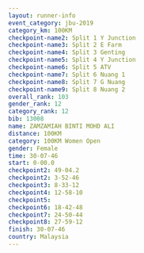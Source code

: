 ```yaml
---
layout: runner-info 
event_category: jbu-2019 
category_km: 100KM 
checkpoint-name2: Split 1 Y Junction  
checkpoint-name3: Split 2 E Farm  
checkpoint-name4: Split 3 Genting  
checkpoint-name5: Split 4 Y Junction 
checkpoint-name6: Split 5 ATV 
checkpoint-name7: Split 6 Nuang 1 
checkpoint-name8: Split 7 G Nuang 
checkpoint-name9: Split 8 Nuang 2 
overall_rank: 103
gender_rank: 12
category_rank: 12
bib: 13008
name: ZAMZAMIAH BINTI MOHD ALI
distance: 100KM
category: 100KM Women Open
gender: Female
time: 30-07-46
start: 0-00.0
checkpoint2: 49-04.2
checkpoint2: 3-52-46
checkpoint3: 8-33-12
checkpoint4: 12-58-10
checkpoint5: 
checkpoint6: 18-42-48
checkpoint7: 24-50-44
checkpoint8: 27-59-12
finish: 30-07-46
country: Malaysia
---
```

